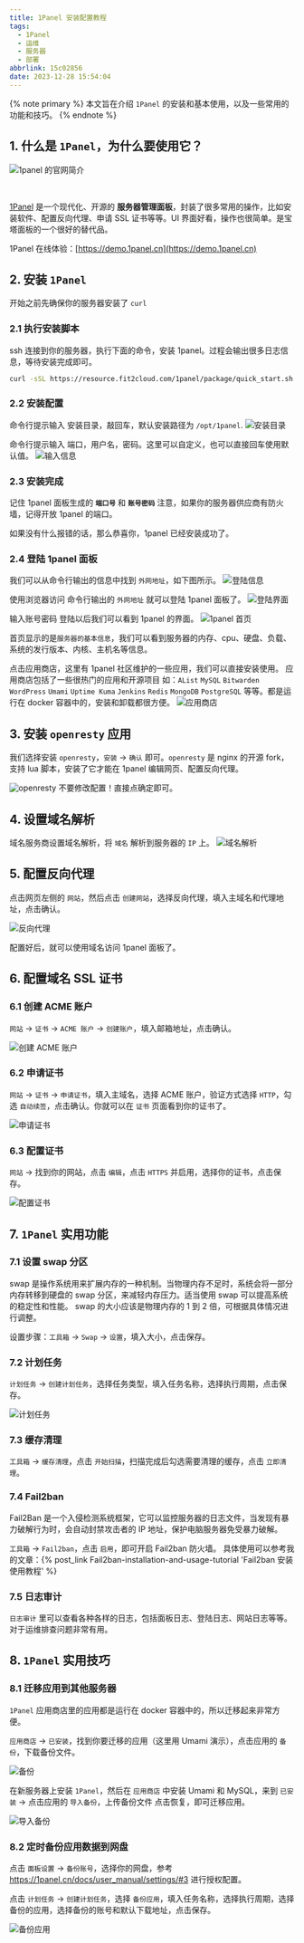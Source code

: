```yaml
---
title: 1Panel 安装配置教程
tags:
  - 1Panel
  - 运维
  - 服务器
  - 部署
abbrlink: 15c02856
date: 2023-12-28 15:54:04
---
```


{% note primary %}
本文旨在介绍 `1Panel` 的安装和基本使用，以及一些常用的功能和技巧。
{% endnote %}

## 1. 什么是 `1Panel`，为什么要使用它？


![1panel 的官网简介](https://pic4.zhimg.com/80/v2-d303c292b709c8702e3537ed161009d7_1440w.webp)

<br>

[1Panel](https://github.com/1Panel-dev/1Panel) 是一个现代化、开源的 **服务器管理面板**，封装了很多常用的操作，比如安装软件、配置反向代理、申请 SSL 证书等等。UI 界面好看，操作也很简单。是宝塔面板的一个很好的替代品。

1Panel 在线体验：[https://demo.1panel.cn](https://demo.1panel.cn)

## 2. 安装 `1Panel` 

开始之前先确保你的服务器安装了 `curl`

### 2.1 执行安装脚本

ssh 连接到你的服务器，执行下面的命令，安装 1panel。过程会输出很多日志信息，等待安装完成即可。
```bash
curl -sSL https://resource.fit2cloud.com/1panel/package/quick_start.sh -o quick_start.sh && sudo bash quick_start.sh
```
### 2.2 安装配置
命令行提示输入 安装目录，敲回车，默认安装路径为 `/opt/1panel`.
![安装目录](https://pic4.zhimg.com/80/v2-eb429def76fbfb36e4f687b775943eeb_1440w.webp)

命令行提示输入 端口，用户名，密码。这里可以自定义，也可以直接回车使用默认值。
![输入信息](https://pic2.zhimg.com/80/v2-5b8e8453a01ec99e11d39690bfb4b469_1440w.webp)

### 2.3 安装完成
记住 1panel 面板生成的 **`端口号`** 和 **`账号密码`**
注意，如果你的服务器供应商有防火墙，记得开放 1panel 的端口。

如果没有什么报错的话，那么恭喜你，1panel 已经安装成功了。

### 2.4 登陆 1panel 面板
我们可以从命令行输出的信息中找到 `外网地址`，如下图所示。
![登陆信息](https://pic2.zhimg.com/80/v2-1a55a84f560aac043c1e43623cf08739_1440w.webp)

使用浏览器访问 命令行输出的 `外网地址` 就可以登陆 1panel 面板了。
![登陆界面](https://pic4.zhimg.com/80/v2-8805f288fd97f192d0ac30e389079043_1440w.webp)

输入账号密码 登陆以后我们可以看到 1panel 的界面。
![1panel 首页](https://pic1.zhimg.com/80/v2-b9b93ab5e5ec5c6a7fecade5b617dec4_1440w.webp)

首页显示的是`服务器的基本信息`，我们可以看到服务器的内存、cpu、硬盘、负载、系统的发行版本、内核、主机名等信息。

点击应用商店，这里有 1panel 社区维护的一些应用，我们可以直接安装使用。
应用商店包括了一些很热门的应用和开源项目 如：`AList` `MySQL` `Bitwarden` `WordPress` `Umami` `Uptime Kuma` `Jenkins` `Redis` `MongoDB` `PostgreSQL` 等等。都是运行在 docker 容器中的，安装和卸载都很方便。
![应用商店](https://pic2.zhimg.com/80/v2-23de72dbdaaccb84c8b6e40b83c6a159_1440w.webp)

## 3. 安装 `openresty` 应用

我们选择安装 `openresty`，`安装` -> `确认` 即可。`openresty` 是 nginx 的开源 fork，支持 lua 脚本，安装了它才能在 1panel 编辑网页、配置反向代理。

![openresty](https://pic1.zhimg.com/80/v2-3ec6423285e4bf9ec5c94c948aea4bb8_1440w.webp)
不要修改配置！直接点确定即可。

## 4. 设置域名解析
域名服务商设置域名解析，将 `域名` 解析到服务器的 `IP` 上。
![域名解析](https://pic3.zhimg.com/80/v2-319ce2637512c2c64b7f64136d60b8ca_1440w.webp)

## 5. 配置反向代理
点击网页左侧的 `网站`，然后点击 `创建网站`，选择反向代理，填入主域名和代理地址，点击确认。

![反向代理](https://pic3.zhimg.com/80/v2-fb495404d4641ff7a789dec2c45225c2_1440w.webp)

配置好后，就可以使用域名访问 1panel 面板了。

## 6. 配置域名 SSL 证书

### 6.1 创建 ACME 账户

`网站` -> `证书` -> `ACME 账户` -> `创建账户`，填入邮箱地址，点击确认。

![创建 ACME 账户](https://pic3.zhimg.com/80/v2-0eddfef77e614c09f57ca8e9b32992c6_1440w.webp)

### 6.2 申请证书

`网站` -> `证书` -> `申请证书`，填入主域名，选择 ACME 账户，验证方式选择 `HTTP`，勾选 `自动续签`，点击确认。你就可以在 `证书` 页面看到你的证书了。

![申请证书](https://pic4.zhimg.com/80/v2-a41668e2d037b4d107e2cf7c3912ccd3_1440w.webp)

### 6.3 配置证书

`网站` -> 找到你的网站，点击 `编辑`，点击 `HTTPS` 并启用，选择你的证书，点击保存。

![配置证书](https://pic1.zhimg.com/80/v2-bdcaa006f53c65672ad3358285e13f74_1440w.webp)

## 7. `1Panel` 实用功能

### 7.1 设置 swap 分区

swap 是操作系统用来扩展内存的一种机制。当物理内存不足时，系统会将一部分内存转移到硬盘的 swap 分区，来减轻内存压力。适当使用 swap 可以提高系统的稳定性和性能。
swap 的大小应该是物理内存的 1 到 2 倍，可根据具体情况进行调整。

设置步骤：`工具箱` -> `Swap` -> `设置`，填入大小，点击保存。

### 7.2 计划任务

`计划任务` -> `创建计划任务`，选择任务类型，填入任务名称，选择执行周期，点击保存。

![计划任务](https://pic2.zhimg.com/80/v2-4ff9f3333ef8aa450b67b44c71082bed_1440w.webp)

### 7.3 缓存清理

`工具箱` -> `缓存清理`，点击 `开始扫描`，扫描完成后勾选需要清理的缓存，点击 `立即清理`。

### 7.4 Fail2ban

Fail2Ban 是一个入侵检测系统框架，它可以监控服务器的日志文件，当发现有暴力破解行为时，会自动封禁攻击者的 IP 地址，保护电脑服务器免受暴力破解。

`工具箱` -> `Fail2ban`，点击 `启用`，即可开启 Fail2ban 防火墙。
具体使用可以参考我的文章：{% post_link Fail2ban-installation-and-usage-tutorial 'Fail2ban 安装使用教程' %}

### 7.5 日志审计

`日志审计` 里可以查看各种各样的日志，包括面板日志、登陆日志、网站日志等等。对于运维排查问题非常有用。

## 8. `1Panel` 实用技巧

### 8.1 迁移应用到其他服务器

`1Panel` 应用商店里的应用都是运行在 docker 容器中的，所以迁移起来非常方便。

`应用商店` -> `已安装`，找到你要迁移的应用（这里用 Umami 演示），点击应用的 `备份`，下载备份文件。

![备份](https://pic1.zhimg.com/80/v2-534e0133ab62317a74b9a6b862c8c5b8_1440w.webp)

在新服务器上安装 `1Panel`，然后在 `应用商店` 中安装 Umami 和 MySQL，来到 `已安装` -> 点击应用的 `导入备份`，上传备份文件 点击恢复，即可迁移应用。

![导入备份](https://pic4.zhimg.com/80/v2-9a307618af09578ae21ac843c852070b_1440w.webp)

### 8.2 定时备份应用数据到网盘

点击 `面板设置` -> `备份账号`，选择你的网盘，参考 https://1panel.cn/docs/user_manual/settings/#3 进行授权配置。

点击 `计划任务` -> `创建计划任务`，选择 `备份应用`，填入任务名称，选择执行周期，选择备份的应用，选择备份的账号和默认下载地址，点击保存。

![备份应用](https://pic1.zhimg.com/80/v2-e61e3b7b91f2528b3a0444937b1260e4_1440w.webp)
